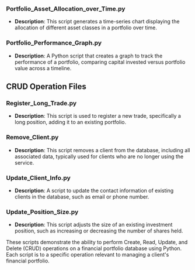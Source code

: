 ### Portfolio_Asset_Allocation_over_Time.py
- **Description**: This script generates a time-series chart displaying the allocation of different asset classes in a portfolio over time.

### Portfolio_Performance_Graph.py
- **Description**: A Python script that creates a graph to track the performance of a portfolio, comparing capital invested versus portfolio value across a timeline.

## CRUD Operation Files

### Register_Long_Trade.py
- **Description**: This script is used to register a new trade, specifically a long position, adding it to an existing portfolio.

### Remove_Client.py
- **Description**: This script removes a client from the database, including all associated data, typically used for clients who are no longer using the service.

### Update_Client_Info.py
- **Description**: A script to update the contact information of existing clients in the database, such as email or phone number.

### Update_Position_Size.py
- **Description**: This script adjusts the size of an existing investment position, such as increasing or decreasing the number of shares held.

These scripts demonstrate the ability to perform Create, Read, Update, and Delete (CRUD) operations on a financial portfolio database using Python. Each script is to a specific operation relevant to managing a client's financial portfolio.
